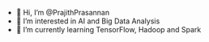 - 👋 Hi, I’m @PrajithPrasannan
- 👀 I’m interested in AI and Big Data Analysis
- 🌱 I’m currently learning TensorFlow, Hadoop and Spark

<!---
PrajithPrasannan/PrajithPrasannan is a ✨ special ✨ repository because its `README.md` (this file) appears on your GitHub profile.
You can click the Preview link to take a look at your changes.
--->
